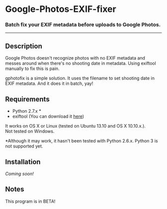 # Google-Photos-EXIF-fixer

### Batch fix your EXIF metadata before uploads to Google Photos.

---

## Description

Google Photos doesn't recognize photos with no EXIF metadata and messes around when there's no shooting date in metadata. Using exiftool manually to fix this is pain.

gphotofix is a simple solution. It uses the filename to set shooting date in EXIF metadata. And it does it in batch, yay!

## Requirements

- Python 2.7.x *
- exiftool (You can download it [here](http://www.sno.phy.queensu.ca/~phil/exiftool/))

It works on OS X or Linux (tested on Ubuntu 13.10 and OS X 10.10.x.).
<br>Not tested on Windows. 

*Although it may work, it hasn't been tested with Python 2.6.x. Python 3 is not supported yet.

## Installation

*Coming soon!*

## Notes

This program is in BETA!